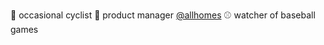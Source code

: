 🚴 occasional cyclist
🏡 product manager [@allhomes](https://www.allhomes.com.au/)
⚾️ watcher of baseball games

